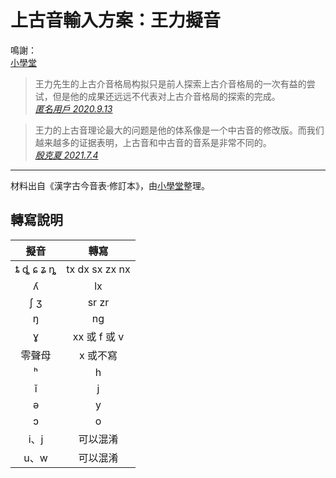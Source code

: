 # 上古音輸入方案：王力擬音

鳴謝：<br>
[小學堂](https://xiaoxue.iis.sinica.edu.tw/)

> 王力先生的上古介音格局构拟只是前人探索上古介音格局的一次有益的尝试，但是他的成果还远远不代表对上古介音格局的探索的完成。<br>
> [*匿名用戶 2020.9.13*](https://www.zhihu.com/question/341447387/answer/796465667)

> 王力的上古音理论最大的问题是他的体系像是一个中古音的修改版。而我们越来越多的证据表明，上古音和中古音的音系是非常不同的。<br>
> [*殷克夏 2021.7.4*](https://www.zhihu.com/question/304459334/answer/561802129)

---
材料出自《漢字古今音表·修訂本》，由[小學堂](https://xiaoxue.iis.sinica.edu.tw/)整理。

## 轉寫說明

| 擬音 | 轉寫 |
| :---: | :---: |
| ȶ ȡ ɕ ʑ ȵ | tx dx sx zx nx |
| ʎ | lx |
| ʃ ʒ | sr zr |
| ŋ | ng |
| ɣ | xx 或 f 或 v |
| 零聲母 | x 或不寫 |
| ʰ | h |
| ǐ | j |
| ə | y |
| ɔ | o |
| i、j | 可以混淆 |
| u、w | 可以混淆 |